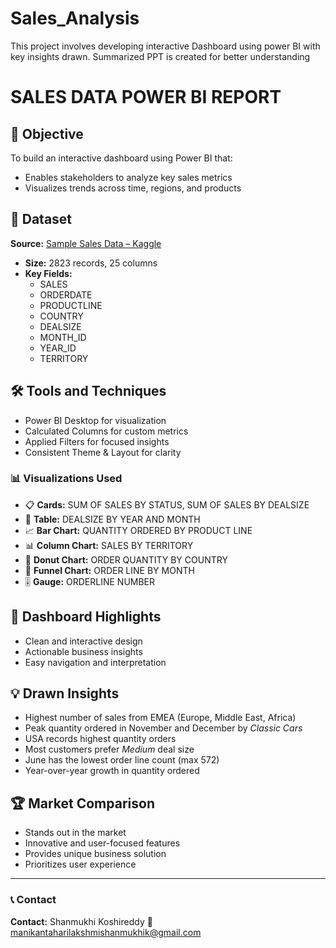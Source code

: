 # Sales_Analysis
This project involves developing interactive Dashboard using power BI with key insights drawn. Summarized PPT is created for better understanding
# SALES DATA POWER BI REPORT

## 📌 Objective
To build an interactive dashboard using Power BI that:
- Enables stakeholders to analyze key sales metrics
- Visualizes trends across time, regions, and products

## 📁 Dataset
**Source:** [Sample Sales Data – Kaggle](https://www.kaggle.com/datasets/kyanyoga/sample-sales-data)
- **Size:** 2823 records, 25 columns
- **Key Fields:** 
  - SALES
  - ORDERDATE
  - PRODUCTLINE
  - COUNTRY
  - DEALSIZE
  - MONTH_ID
  - YEAR_ID
  - TERRITORY

## 🛠 Tools and Techniques
- Power BI Desktop for visualization
- Calculated Columns for custom metrics
- Applied Filters for focused insights
- Consistent Theme & Layout for clarity

### 📊 Visualizations Used
- 📋 **Cards:** SUM OF SALES BY STATUS, SUM OF SALES BY DEALSIZE
- 📄 **Table:** DEALSIZE BY YEAR AND MONTH
- 📈 **Bar Chart:** QUANTITY ORDERED BY PRODUCT LINE
- 📊 **Column Chart:** SALES BY TERRITORY
- 🍩 **Donut Chart:** ORDER QUANTITY BY COUNTRY
- 🔄 **Funnel Chart:** ORDER LINE BY MONTH
- 🎚️ **Gauge:** ORDERLINE NUMBER

## 📌 Dashboard Highlights
- Clean and interactive design
- Actionable business insights
- Easy navigation and interpretation

## 💡 Drawn Insights
- Highest number of sales from EMEA (Europe, Middle East, Africa)
- Peak quantity ordered in November and December by *Classic Cars*
- USA records highest quantity orders
- Most customers prefer *Medium* deal size
- June has the lowest order line count (max 572)
- Year-over-year growth in quantity ordered

## 🏆 Market Comparison
- Stands out in the market
- Innovative and user-focused features
- Provides unique business solution
- Prioritizes user experience

---

### 📞 Contact
**Contact:**  Shanmukhi Koshireddy 
📧 manikantaharilakshmishanmukhik@gmail.com  
